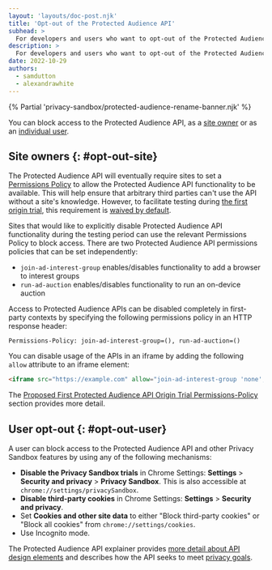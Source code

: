 ```yaml
---
layout: 'layouts/doc-post.njk'
title: 'Opt-out of the Protected Audience API'
subhead: >
  For developers and users who want to opt-out of the Protected Audience API.
description: >
  For developers and users who want to opt-out of the Protected Audience API.
date: 2022-10-29
authors:
  - samdutton
  - alexandrawhite
---
```


{% Partial 'privacy-sandbox/protected-audience-rename-banner.njk' %}

You can block access to the Protected Audience API, as a [site owner](#opt-out-site) or as an [individual user](#opt-out-user).

## Site owners {: #opt-out-site}

The Protected Audience API will eventually require sites to set a [Permissions Policy](/docs/privacy-sandbox/permissions-policy/)
to allow the Protected Audience API functionality to be available. This will help ensure that
arbitrary third parties can't use the API without a site's knowledge. However,
to facilitate testing during [the first origin trial](/blog/privacy-sandbox-unified-origin-trial),
this requirement is [waived by default](https://github.com/WICG/turtledove/blob/main/Proposed_First_FLEDGE_OT_Details.md#permissions-policy).

Sites that would like to explicitly disable Protected Audience API functionality during the
testing period can use the relevant Permissions Policy to block access. There
are two Protected Audience API permissions policies that can be set independently:

* `join-ad-interest-group` enables/disables functionality to add a browser to
  interest groups
* `run-ad-auction` enables/disables functionality to run an on-device auction

Access to Protected Audience APIs can be disabled completely in first-party contexts by
specifying the following permissions policy in an HTTP response header:

``` text
Permissions-Policy: join-ad-interest-group=(), run-ad-auction=()
```

You can disable usage of the APIs in an iframe by adding the following `allow`
attribute to an iframe element:

``` html
<iframe src="https://example.com" allow="join-ad-interest-group 'none'; run-ad-auction 'none'"></iframe>
```

The [Proposed First Protected Audience API Origin Trial Permissions-Policy](https://github.com/WICG/turtledove/blob/main/Proposed_First_FLEDGE_OT_Details.md#permissions-policy)
section provides more detail.

## User opt-out {: #opt-out-user}

A user can block access to the Protected Audience API and other Privacy Sandbox features by
using any of the following mechanisms:

*  **Disable the Privacy Sandbox trials** in Chrome Settings: **Settings** >
    **Security and privacy** > **Privacy Sandbox**. This is also accessible at `chrome://settings/privacySandbox`.
* **Disable third-party cookies** in Chrome Settings: **Settings** > **Security and privacy**.
* Set **Cookies and other site data** to either "Block third-party cookies" or "Block all cookies" from `chrome://settings/cookies`.
* Use Incognito mode.

The Protected Audience API explainer provides [more detail about API design elements](https://github.com/WICG/turtledove/blob/main/FLEDGE.md#design-elements)
and describes how the API seeks to meet
[privacy goals](https://github.com/WICG/turtledove/blob/main/FLEDGE.md#:~:text=privacy%20goal).
